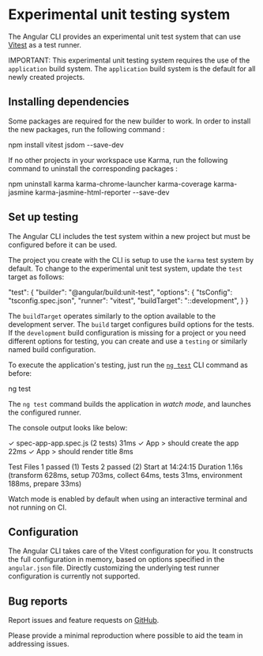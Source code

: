 # Experimental unit testing system

The Angular CLI provides an experimental unit test system that can use [Vitest](https://vitest.dev/) as a test runner.

IMPORTANT: This experimental unit testing system requires the use of the `application` build system.
The `application` build system is the default for all newly created projects.

## Installing dependencies

Some packages are required for the new builder to work. In order to install the new packages, run the following command : 

<docs-code language="bash">

npm install vitest jsdom --save-dev

</docs-code>

If no other projects in your workspace use Karma, run the following command to uninstall the corresponding packages :

<docs-code language="bash">

npm uninstall karma karma-chrome-launcher karma-coverage karma-jasmine karma-jasmine-html-reporter --save-dev

</docs-code>

## Set up testing

The Angular CLI includes the test system within a new project but must be configured before it can be used.

The project you create with the CLI is setup to use the `karma` test system by default.
To change to the experimental unit test system, update the `test` target as follows:

<docs-code language="json">
"test": {
  "builder": "@angular/build:unit-test",
  "options": {
    "tsConfig": "tsconfig.spec.json",
    "runner": "vitest",
    "buildTarget": "::development",
  }
}
</docs-code>

The `buildTarget` operates similarly to the option available to the development server.
The `build` target configures build options for the tests.
If the `development` build configuration is missing for a project or you need
different options for testing, you can create and use a `testing` or similarly named build configuration.

To execute the application's testing, just run the [`ng test`](cli/test) CLI command as before:

<docs-code language="shell">

ng test

</docs-code>

The `ng test` command builds the application in *watch mode*, and launches the configured runner.

The console output looks like below:

<docs-code language="shell">
 ✓ spec-app-app.spec.js (2 tests) 31ms
   ✓ App > should create the app 22ms
   ✓ App > should render title 8ms

 Test Files  1 passed (1)
      Tests  2 passed (2)
   Start at  14:24:15
   Duration  1.16s (transform 628ms, setup 703ms, collect 64ms, tests 31ms, environment 188ms, prepare 33ms)
</docs-code>

Watch mode is enabled by default when using an interactive terminal and not running on CI.

## Configuration

The Angular CLI takes care of the Vitest configuration for you. It constructs the full configuration in memory, based on options specified in the `angular.json` file.
Directly customizing the underlying test runner configuration is currently not supported.

## Bug reports

Report issues and feature requests on [GitHub](https://github.com/angular/angular-cli/issues).

Please provide a minimal reproduction where possible to aid the team in addressing issues.
